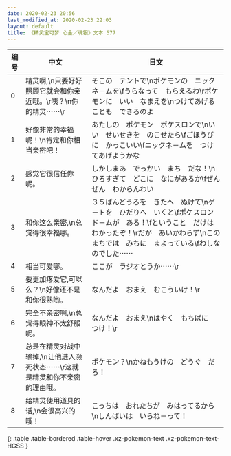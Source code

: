 ```yaml
---
date: 2020-02-23 20:56
last_modified_at: 2020-02-23 22:03
layout: default
title: 《精灵宝可梦 心金／魂银》文本 577
---
```

| 编号 | 中文 | 日文 |
| ---- | ---- | ---- |
| 0 | 精灵啊,\n只要好好照顾它就会和你亲近哦。\r咦？\n你的精灵⋯⋯\r | そこの　テントで\nポケモンの　ニックネ－ムを\fうらなって　もらえるわ\rポケモンに　いい　なまえを\nつけてあげる　ことも　できるのよ |
| 1 | 好像非常的幸福呢！\n肯定和你相当亲密吧！ | あたしの　ポケモン　ポケスロンで\nいい　せいせきを　のこせたら\fごほうびに　かっこいい\fニックネ－ムを　つけてあげようかな |
| 2 | 感觉它很信任你呢。 | しかしまあ　でっかい　まち　だな！\nひろすぎて　どこに　なにがあるか\fぜんぜん　わからんわい |
| 3 | 和你这么亲密,\n总觉得很幸福哪。 | ３５ばんどうろを　きたへ　ぬけて\nゲ－トを　ひだりへ　いくと\fポケスロンド－ムが　ある！\fということ　だけは　わかったぞ！\rだが　あいかわらず\nこのまちでは　みちに　まよっている\fわしなのでした⋯⋯ |
| 4 | 相当可爱哪。 | ここが　ラジオとうか⋯⋯\r |
| 5 | 要更加疼爱它,可以么？\n好像还不是和你很熟哟。 | なんだよ　おまえ　むこういけ！\r |
| 6 | 完全不亲密啊,\n总觉得眼神不太舒服呢。 | なんだよ　おまえ\nはやく　もちばに　つけ！\r |
| 7 | 总是在精灵对战中输掉,\n让他进入濒死状态⋯⋯\r这就是精灵和你不亲密的理由哦。 | ポケモン？\nかねもうけの　どうぐ　だろ！ |
| 8 | 给精灵使用道具的话,\n会很高兴的哦！ | こっちは　おれたちが　みはってるから\nしんぱいは　いらね－って！ |
{: .table .table-bordered .table-hover .xz-pokemon-text .xz-pokemon-text-HGSS }